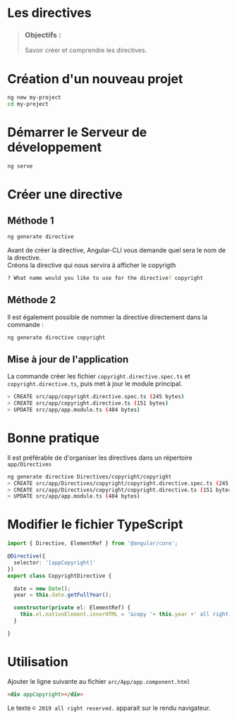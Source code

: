 # Les directives
> ### Objectifs :
> Savoir créer et comprendre les directives.



# Création d'un nouveau projet

```bash
ng new my-project
cd my-project
```



# Démarrer le Serveur de développement

```bash
ng serve
```



# Créer une directive

## Méthode 1

```bash
ng generate directive 
```

Avant de créer la directive, Angular-CLI vous demande quel sera le nom de la directive.  
Créons la directive qui nous servira à afficher le copyrigth

```bash
? What name would you like to use for the directive? copyright
```

## Méthode 2

Il est également possible de nommer la directive directement dans la commande :

```bash
ng generate directive copyright
```

## Mise à jour de l'application

La commande créer les fichier `copyright.directive.spec.ts` et `copyright.directive.ts`, puis met à jour le module principal.

```bash
> CREATE src/app/copyright.directive.spec.ts (245 bytes)
> CREATE src/app/copyright.directive.ts (151 bytes)
> UPDATE src/app/app.module.ts (484 bytes)
```



# Bonne pratique

Il est préférable de d'organiser les directives dans un répertoire `app/Directives`

```bash
ng generate directive Directives/copyright/copyright
> CREATE src/app/Directives/copyright/copyright.directive.spec.ts (245 bytes)
> CREATE src/app/Directives/copyright/copyright.directive.ts (151 bytes)
> UPDATE src/app/app.module.ts (484 bytes)
```



# Modifier le fichier TypeScript

```typescript
import { Directive, ElementRef } from '@angular/core';

@Directive({
  selector: '[appCopyright]'
})
export class CopyrightDirective {

  date = new Date();
  year = this.date.getFullYear();

  constructor(private el: ElementRef) {
    this.el.nativeElement.innerHTML = '&copy '+ this.year +' all right reserved.';
  }

}
```



# Utilisation

Ajouter le ligne suivante au fichier `arc/App/app.component.html`

```html
<div appCopyright></div>
```

Le texte `© 2019 all right reserved.` apparait sur le rendu navigateur.
